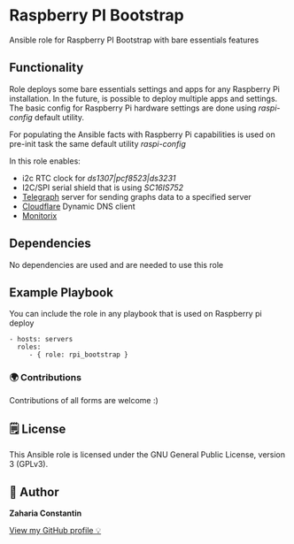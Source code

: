 Raspberry PI Bootstrap
=========

Ansible role for Raspberry PI Bootstrap with bare essentials features

Functionality
-------------

Role deploys some bare essentials settings and apps for any Raspberry Pi installation.
In the future, is possible to deploy multiple apps and settings.
The basic config for Raspberry Pi hardware settings are done using *raspi-config* default utility.


For populating the Ansible facts with Raspberry Pi capabilities is used on pre-init task the same default utility *raspi-config*

In this role enables:
* i2c RTC clock for *ds1307|pcf8523|ds3231*
* I2C/SPI serial shield that is using *SC16IS752*
* [Telegraph](https://www.influxdata.com/time-series-platform/telegraf/) server for sending graphs data to a specified server
* [Cloudflare](https://api.cloudflare.com/) Dynamic DNS client
* [Monitorix](https://www.monitorix.org/)


Dependencies
------------

No dependencies are used and are needed to use this role

Example Playbook
----------------

You can include the role in any playbook that is used on Raspberry pi deploy

    - hosts: servers
      roles:
         - { role: rpi_bootstrap }

### 🌍 Contributions

Contributions of all forms are welcome :)

## 🗒 License

This Ansible role is licensed under the GNU General Public License, version 3 (GPLv3).

## 👀 Author

**Zaharia Constantin**

[View my GitHub profile 💡](https://github.com/soulraven)
